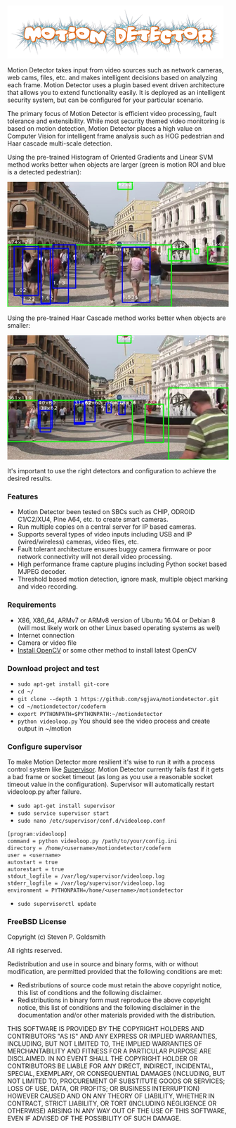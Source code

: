 ![Title](images/title.png)

Motion Detector takes input from video sources such as network cameras, web cams, files, etc. and makes intelligent decisions based on analyzing each frame. Motion Detector uses a plugin based event driven architecture that allows you to extend functionality easily. It is deployed as an intelligent security system, but can be configured for your particular scenario.

The primary focus of Motion Detector is efficient video processing, fault tolerance and extensibility. While most security themed video monitoring is based on motion detection, Motion Detector places a high value on Computer Vision for intelligent frame analysis such as HOG pedestrian and Haar cascade multi-scale detection.

Using the pre-trained Histogram of Oriented Gradients and Linear SVM method works better when objects are larger (green is motion ROI and blue is a detected pedestrian):

![Title](images/hog.jpg)

Using the pre-trained Haar Cascade method works better when objects are smaller:

![Title](images/cascade.jpg)

It's important to use the right detectors and configuration to achieve the desired results.

### Features
* Motion Detector been tested on SBCs such as CHIP, ODROID C1/C2/XU4, Pine A64, etc. to create smart cameras.
* Run multiple copies on a central server for IP based cameras.
* Supports several types of video inputs including USB and IP (wired/wireless)
  cameras, video files, etc.
* Fault tolerant architecture ensures buggy camera firmware or poor network
  connectivity will not derail video processing.
* High performance frame capture plugins including Python socket based MJPEG decoder.
* Threshold based motion detection, ignore mask, multiple object marking and video recording.

### Requirements
* X86, X86_64, ARMv7 or ARMv8 version of Ubuntu 16.04 or Debian 8 (will most likely work on other Linux based operating systems as well)
* Internet connection
* Camera or video file
* [Install OpenCV](https://github.com/sgjava/install-opencv) or some other method to install latest OpenCV

### Download project and test
* `sudo apt-get install git-core`
* `cd ~/`
* `git clone --depth 1 https://github.com/sgjava/motiondetector.git`
* `cd ~/motiondetector/codeferm`
* `export PYTHONPATH=$PYTHONPATH:~/motiondetector`
* `python videoloop.py`
  You should see the video process and create output in ~/motion

### Configure supervisor
To make Motion Detector more resilient it's wise to run it with a process control system like [Supervisor](http://supervisord.org). Motion Detector currently fails fast if it gets a bad frame or socket timeout (as long as you use a reasonable socket timeout value in the configuration). Supervisor will automatically restart videoloop.py after failure.
* `sudo apt-get install supervisor`
* `sudo service supervisor start`
* `sudo nano /etc/supervisor/conf.d/videoloop.conf`
```
[program:videoloop]
command = python videoloop.py /path/to/your/config.ini
directory = /home/<username>/motiondetector/codeferm
user = <username>
autostart = true  
autorestart = true  
stdout_logfile = /var/log/supervisor/videoloop.log  
stderr_logfile = /var/log/supervisor/videoloop.log
environment = PYTHONPATH=/home/<username>/motiondetector
```
   
* `sudo supervisorctl update`

### FreeBSD License
Copyright (c) Steven P. Goldsmith

All rights reserved.

Redistribution and use in source and binary forms, with or without modification, are permitted provided that the following conditions are met:
* Redistributions of source code must retain the above copyright notice, this list of conditions and the following disclaimer.
* Redistributions in binary form must reproduce the above copyright notice, this list of conditions and the following disclaimer in the documentation and/or other materials provided with the distribution.

THIS SOFTWARE IS PROVIDED BY THE COPYRIGHT HOLDERS AND CONTRIBUTORS "AS IS" AND ANY EXPRESS OR IMPLIED WARRANTIES, INCLUDING, BUT NOT LIMITED TO, THE IMPLIED WARRANTIES OF MERCHANTABILITY AND FITNESS FOR A PARTICULAR PURPOSE ARE DISCLAIMED. IN NO EVENT SHALL THE COPYRIGHT HOLDER OR CONTRIBUTORS BE LIABLE FOR ANY DIRECT, INDIRECT, INCIDENTAL, SPECIAL, EXEMPLARY, OR CONSEQUENTIAL DAMAGES (INCLUDING, BUT NOT LIMITED TO, PROCUREMENT OF SUBSTITUTE GOODS OR SERVICES; LOSS OF USE, DATA, OR PROFITS; OR BUSINESS INTERRUPTION) HOWEVER CAUSED AND ON ANY THEORY OF LIABILITY, WHETHER IN CONTRACT, STRICT LIABILITY, OR TORT (INCLUDING NEGLIGENCE OR OTHERWISE) ARISING IN ANY WAY OUT OF THE USE OF THIS SOFTWARE, EVEN IF ADVISED OF THE POSSIBILITY OF SUCH DAMAGE.
